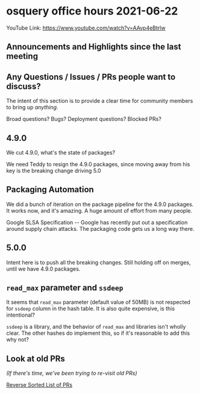 # osquery office hours 2021-06-22

YouTube Link: https://www.youtube.com/watch?v=AAvp4eBtrlw

## Announcements and Highlights since the last meeting

## Any Questions / Issues / PRs people want to discuss?

The intent of this section is to provide a clear time for community members to bring up _anything_.

Broad questions? Bugs? Deployment questions? Blocked PRs?

## 4.9.0

We cut 4.9.0, what's the state of packages?

We need Teddy to resign the 4.9.0 packages, since moving away from his key is the breaking change driving 5.0

## Packaging Automation

We did a bunch of iteration on the package pipeline for the 4.9.0 packages. It works now, and it's amazing. A huge amount of effort from many people. 

Google SLSA Specification -- Google has recently put out a specification around supply chain attacks. The packaging code gets us a long way there. 

## 5.0.0

Intent here is to push all the breaking changes. Still holding off on merges, until we have 4.9.0 packages.

## `read_max` parameter and `ssdeep`

It seems that `read_max` parameter (default value of 50MB) is not respected for `ssdeep` column in the hash table. It is also quite expensive, is this intentional?

`ssdeep` is a library, and the behavior of `read_max` and libraries isn't wholly clear. The other hashes do implement this, so if it's reasonable to add this why not?

## Look at old PRs 

_(If there's time, we've been trying to re-visit old PRs)_

[Reverse Sorted List of PRs](https://github.com/osquery/osquery/pulls?q=is%3Apr+is%3Aopen+sort%3Acreated-asc)
